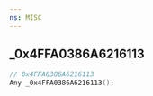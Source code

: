 ```yaml
---
ns: MISC
---
```

## _0x4FFA0386A6216113

```c
// 0x4FFA0386A6216113
Any _0x4FFA0386A6216113();
```


